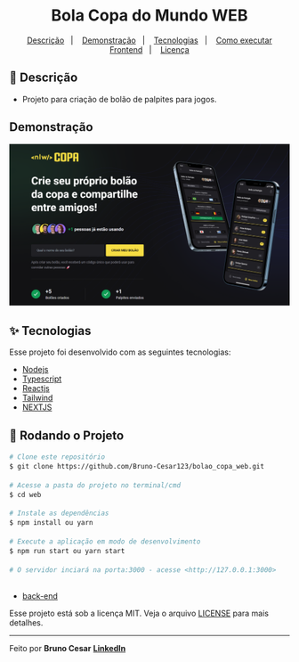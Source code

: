 <h1 align="center">Bola Copa do Mundo WEB</h1>

<p align="center">
  <a href="#-descricao">Descrição</a>&nbsp;&nbsp;&nbsp;|&nbsp;&nbsp;&nbsp;
  <a href="#-demonstração">Demonstração</a>&nbsp;&nbsp;&nbsp;|&nbsp;&nbsp;&nbsp;
  <a href="#-tecnologias">Tecnologias</a>&nbsp;&nbsp;&nbsp;|&nbsp;&nbsp;&nbsp;
  <a href="#-como-executar-frontend">Como executar Frontend</a>&nbsp;&nbsp;&nbsp;|&nbsp;&nbsp;&nbsp;
  <a href="#-licença">Licença</a>
</p>

## 📜 Descrição

- Projeto para criação de bolão de palpites para jogos.

## Demonstração

<img width="800px" alt="home" src="./.github/home.png">

## ✨ Tecnologias

Esse projeto foi desenvolvido com as seguintes tecnologias:

- [Nodejs](https://nodejs.org/en/)
- [Typescript](https://www.typescriptlang.org/)
- [Reactjs](https://pt-br.reactjs.org/)
- [Tailwind](https://tailwindcss.com/)
- [NEXTJS](https://nextjs.org/)

## 🎲 Rodando o Projeto

```bash
# Clone este repositório
$ git clone https://github.com/Bruno-Cesar123/bolao_copa_web.git

# Acesse a pasta do projeto no terminal/cmd
$ cd web

# Instale as dependências
$ npm install ou yarn

# Execute a aplicação em modo de desenvolvimento
$ npm run start ou yarn start

# O servidor inciará na porta:3000 - acesse <http://127.0.0.1:3000>



```
- [back-end](https://github.com/Bruno-Cesar123/bolao_copa_server)

Esse projeto está sob a licença MIT. Veja o arquivo [LICENSE](license) para mais detalhes.

---

Feito por **Bruno Cesar** [**LinkedIn**](https://www.linkedin.com/in/bruno-cesar-b0039715a/)